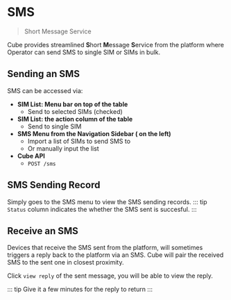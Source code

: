 # SMS
> Short Message Service

Cube provides streamlined **S**hort **M**essage **S**ervice from the platform where Operator can send SMS to single SIM or SIMs in bulk.

## Sending an SMS
SMS can be accessed via:
* **SIM List: Menu bar on top of the table**
    * Send to selected SIMs (checked)
* **SIM List: the action column of the table**
    * Send to single SIM
* **SMS Menu from the Navigation Sidebar ( on the left)**
    * Import a list of SIMs to send SMS to
    * Or manually input the list
* **Cube API**
    * `POST /sms`

## SMS Sending Record
Simply goes to the SMS menu to view the SMS sending records. 
::: tip
`Status` column indicates the whether the SMS sent is succesful.
:::
## Receive an SMS
Devices that receive the SMS sent from the platform, will sometimes triggers a reply back to the platform via an SMS. Cube will pair the received SMS to the sent one in closest proximity. 

Click `view reply` of the sent message, you will be able to view the reply. 

::: tip
Give it a few minutes for the reply to return
:::